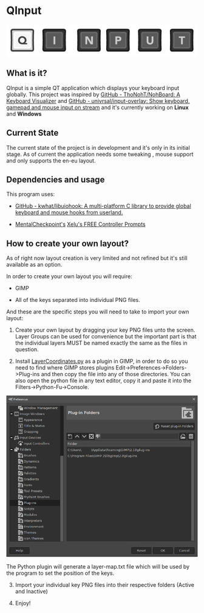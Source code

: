 # QInput
<p align="center">
   <img src="https://github.com/Shroomerian/QInput/blob/main/resources/Markdown/QInput.png">
</p>

## What is it?

QInput is a simple QT application which displays your keyboard input globally. This project was inspired by [GitHub - ThoNohT/NohBoard: A Keyboard Visualizer](https://github.com/ThoNohT/NohBoard) and [GitHub - univrsal/input-overlay: Show keyboard, gamepad and mouse input on stream](https://github.com/univrsal/input-overlay) and it's currently working on **Linux** and **Windows**

## Current State

The current state of the project is in development and it's only in its initial stage. As of current the application needs some tweaking , mouse support and only supports the en-eu layout.

## Dependencies and usage

This program uses:

- [GitHub - kwhat/libuiohook: A multi-platform C library to provide global keyboard and mouse hooks from userland.](https://github.com/kwhat/libuiohook)

- [MentalCheckpoint's](https://www.youtube.com/c/MentalCheckpoint/videos) [Xelu's FREE Controller Prompts](https://thoseawesomeguys.com/prompts/)

## How to create your own layout?

As of right now layout creation is very limited and not refined but it's still available as an option.

In order to create your own layout you will require:

- GIMP

- All of the keys separated into individual PNG files.

And these are the specific steps you will need to take to import your own layout:

1) Create your own layout by dragging your key PNG files unto the screen. Layer Groups can be used for convenience but the important part is that the individual layers MUST be named exactly the same as the files in question.

2) Install [LayerCoordinates.py](https://github.com/Shroomerian/QInput/blob/main/resources/Layout/LayerCoordinates.py) as a plugin in GIMP, in order to do so you need to find where GIMP stores plugins Edit->Preferences->Folders->Plug-ins and then copy the file into any of those directories. You can also open the python file in any text editor, copy it and paste it into the Filters->Python-Fu->Console.

<p align="center">
   <img src="https://github.com/Shroomerian/QInput/blob/main/resources/Markdown/Plug-in.png">
</p>
   The Python plugin will generate a layer-map.txt file which will be used by the program to set the position of the keys.

3) Import your individual key PNG files into their respective folders (Active and Inactive)

4) Enjoy!

